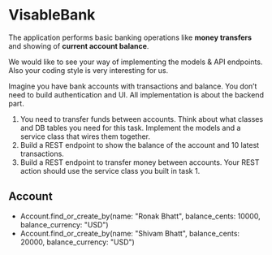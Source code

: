 # VisableBank

The application performs basic banking operations like **money transfers** and showing of **current account balance**.

We would like to see your way of implementing the models & API endpoints. Also your coding style is very interesting for us.

Imagine you have bank accounts with transactions and balance. You don’t need to build authentication and UI. All implementation is about the backend part.

1. You need to transfer funds between accounts. Think about what classes and DB tables you need for this task. Implement the models and a service class that wires them together.
2. Build a REST endpoint to show the balance of the account and 10 latest transactions.
3. Build a REST endpoint to transfer money between accounts. Your REST action should use the service class you built in task 1.




## Account
- Account.find_or_create_by(name: "Ronak Bhatt", balance_cents: 10000, balance_currency: "USD")
- Account.find_or_create_by(name: "Shivam Bhatt", balance_cents: 20000, balance_currency: "USD")